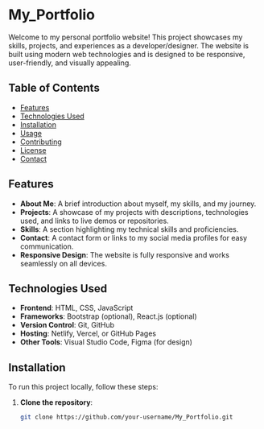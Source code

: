 
# My_Portfolio

Welcome to my personal portfolio website! This project showcases my skills, projects, and experiences as a developer/designer. The website is built using modern web technologies and is designed to be responsive, user-friendly, and visually appealing.

## Table of Contents

- [Features](#features)
- [Technologies Used](#technologies-used)
- [Installation](#installation)
- [Usage](#usage)
- [Contributing](#contributing)
- [License](#license)
- [Contact](#contact)

## Features

- **About Me**: A brief introduction about myself, my skills, and my journey.
- **Projects**: A showcase of my projects with descriptions, technologies used, and links to live demos or repositories.
- **Skills**: A section highlighting my technical skills and proficiencies.
- **Contact**: A contact form or links to my social media profiles for easy communication.
- **Responsive Design**: The website is fully responsive and works seamlessly on all devices.

## Technologies Used

- **Frontend**: HTML, CSS, JavaScript
- **Frameworks**: Bootstrap (optional), React.js (optional)
- **Version Control**: Git, GitHub
- **Hosting**: Netlify, Vercel, or GitHub Pages
- **Other Tools**: Visual Studio Code, Figma (for design)

## Installation

To run this project locally, follow these steps:

1. **Clone the repository**:
   ```bash
   git clone https://github.com/your-username/My_Portfolio.git
